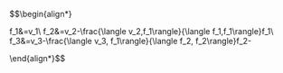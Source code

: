
$$\begin{align*}

f_1&=v_1\\
f_2&=v_2-\frac{\langle v_2,f_1\rangle}{\langle f_1,f_1\rangle}f_1\\
f_3&=v_3-\frac{\langle v_3, f_1\rangle}{\langle f_2, f_2\rangle}f_2-

\end{align*}$$
